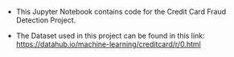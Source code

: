 - This Jupyter Notebook contains code for the Credit Card Fraud Detection Project.

- The Dataset used in this project can be found in this link: https://datahub.io/machine-learning/creditcard/r/0.html
